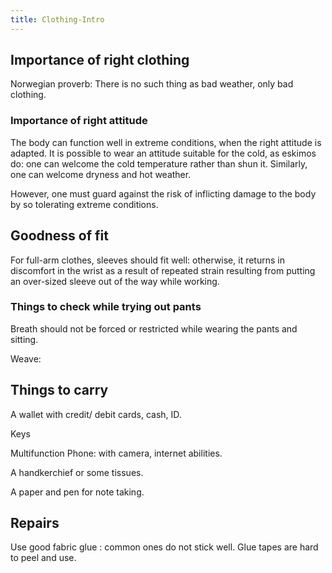 ```yaml
---
title: Clothing-Intro
---
```


## Importance of right clothing

Norwegian proverb: There is no such thing as bad weather, only bad
clothing.

### Importance of right attitude

The body can function well in extreme conditions, when the right
attitude is adapted. It is possible to wear an attitude suitable for the
cold, as eskimos do: one can welcome the cold temperature rather than
shun it. Similarly, one can welcome dryness and hot weather.

However, one must guard against the risk of inflicting damage to the
body by so tolerating extreme conditions.

## Goodness of fit

For full-arm clothes, sleeves should fit well: otherwise, it returns in
discomfort in the wrist as a result of repeated strain resulting from
putting an over-sized sleeve out of the way while working.

### Things to check while trying out pants

Breath should not be forced or restricted while wearing the pants and
sitting.

Weave:

## Things to carry

A wallet with credit/ debit cards, cash, ID.

Keys

Multifunction Phone: with camera, internet abilities.

A handkerchief or some tissues.

A paper and pen for note taking.

## Repairs

Use good fabric glue : common ones do not stick well. Glue tapes are
hard to peel and use.

